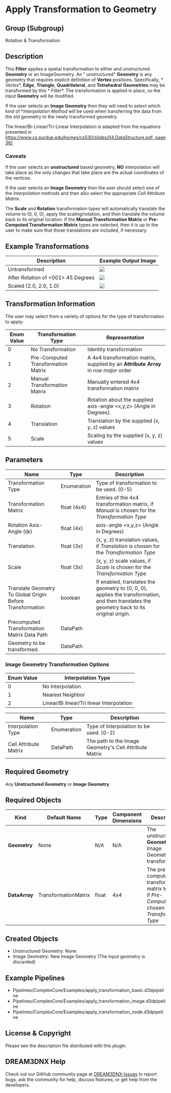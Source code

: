 # Apply Transformation to Geometry

## Group (Subgroup)

Rotation & Transformation

## Description

This **Filter** applies a spatial transformation to either and unstructured **Geometry** or an ImageGeometry. An "
unstructured" **Geometry** is any geometry that requires explicit definition of **Vertex** positions. Specifically, *
*Vertex**, **Edge**, **Triangle**, **Quadrilateral**, and **Tetrahedral** **Geometries** may be transformed by this *
*Filter**. The transformation is applied in place, so the input **Geometry** will be modified.

If the user selects an **Image Geometry** then they will need to select which kind of **Interpolation Method* will be
used when transferring the data from the old geometry to the newly transformed geometry.

The linear/Bi-Linear/Tri-Linear Interpolation is adapted from the equations presented
in [https://www.cs.purdue.edu/homes/cs530/slides/04.DataStructure.pdf, page 36}](https://www.cs.purdue.edu/homes/cs530/slides/04.DataStructure.pdf)

### Caveats

If the user selects an **unstructured** based geometry, **NO** interpolation will take place as the only changes that
take place are the actual coordinates of the vertices.

If the user selects an **Image Geometry** then the user should select one of the *Interpolation* methods and then also
select the appropriate *Cell Attribute Matrix*.

The **Scale** and **Rotation** transformation types will automatically translate the volume to (0, 0, 0), apply the scaling/rotation,
and then translate the volume back to its original location.  If the **Manual Transformation Matrix** or **Pre-Computed Transformation
Matrix** types are selected, then it is up to the user to make sure that those translations are included, if necessary.

## Example Transformations

| Description | Example Output Image |
|--|--|
| Untransformed |  ![](Images/ApplyTransformation_AsRead.png) |
| After Rotation of <001> 45 Degrees | ![](Images/ApplyTransformation_Rotated.png) |
| Scaled (2.0, 2.0, 1.0)  | ![](Images/ApplyTransformation_Scaled.png) |

## Transformation Information

The user may select from a variety of options for the type of transformation to apply:

| Enum Value | Transformation Type                | Representation                                                                       |
|------------|------------------------------------|--------------------------------------------------------------------------------------|
| 0          | No Transformation                  | Identity transformation                                                              | 
| 1          | Pre-Computed Transformation Matrix | A 4x4 transformation matrix, supplied by an **Attribute Array** in *row major* order |
| 2          | Manual Transformation Matrix       | Manually entered 4x4 transformation matrix                                           | 
| 3          | Rotation                           | Rotation about the supplied axis-angle <x,y,z> (Angle in Degrees).                   | 
| 4          | Translation                        | Translation by the supplied (x, y, z) values                                         |
| 5          | Scale                              | Scaling by the supplied (x, y, z) values                                             |

## Parameters

| Name                                                      | Type        | Description                                                                                                                                 |
|-----------------------------------------------------------|-------------|---------------------------------------------------------------------------------------------------------------------------------------------|
| Transformation Type                                       | Enumeration | Type of transformation to be used. (0-5)                                                                                                    |
| Transformation Matrix                                     | float (4x4) | Entries of the 4x4 transformation matrix, if *Manual* is chosen for the *Transformation Type*                                               |
| Rotation Axis-Angle (ijk)                                 | float (4x)  | axis-angle <x,y,z> (Angle in Degrees)                                                                                                       |
| Translation                                               | float (3x)  | (x, y, z) translation values, if *Translation* is chosen for the *Transformation Type*                                                      |
| Scale                                                     | float (3x)  | (x, y, z) scale values, if *Scale* is chosen for the *Transformation Type*                                                                  |
| Translate Geometry To Global Origin Before Transformation | boolean     | If enabled, translates the geometry to (0, 0, 0), applies the transformation, and then translates the geometry back to its original origin. |
| Precomputed Transformation Matrix Data Path               | DataPath    |                                                                                                                                             |
| Geometry to be transformed.                               | DataPath    |                                                                                                                                             | 

### Image Geometry Transformation Options

| Enum Value | Interpolation Type                        | 
|------------|-------------------------------------------|
| 0          | No Interpolation                          | 
| 1          | Nearest Neighbor                          | 
| 2          | Linear/Bi linear/Tri linear Interpolation | 

| Name                  | Type        | Description                                            |
|-----------------------|-------------|--------------------------------------------------------|
| Interpolation Type    | Enumeration | Type of Interpolation to be used. (0-2)                |
| Cell Attribute Matrix | DataPath    | The path to the Image Geometry's Cell Attribute Matrix |

## Required Geometry

Any **Unstructured Geometry** or **Image Geometry**

## Required Objects

| Kind          | Default Name         | Type  | Component Dimensions | Description                                                                                                |
|---------------|----------------------|-------|----------------------|------------------------------------------------------------------------------------------------------------|
| **Geometry**  | None                 | N/A   | N/A                  | The unstructured **Geometry** or Image Geometry to transform                                               |
| **DataArray** | TransformationMatrix | float | 4x4                  | The pre-computed transformation matrix to apply, if _Pre-Computed_ is chosen for the *Transformation Type* |

## Created Objects

+ Unstructured Geometry: None
+ Image Geometry: New Image Geometry (The input geometry is discarded)

## Example Pipelines

+ Pipelines/ComplexCore/Examples/apply_transformation_basic.d3dpipeline
+ Pipelines/ComplexCore/Examples/apply_transformation_image.d3dpipeline
+ Pipelines/ComplexCore/Examples/apply_transformation_node.d3dpipeline

## License & Copyright

Please see the description file distributed with this plugin.

## DREAM3DNX Help

Check out our GitHub community page at [DREAM3DNX-Issues](https://github.com/BlueQuartzSoftware/DREAM3DNX-Issues) to report bugs, ask the community for help, discuss features, or get help from the developers.


